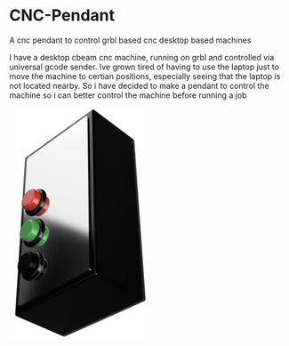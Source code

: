 # CNC-Pendant
A cnc pendant to control grbl based cnc desktop based machines

I have a desktop cbeam cnc machine, running on grbl and controlled via universal gcode sender.
Ive grown tired of having to use the laptop just to move the machine to certian positions, especially seeing that the laptop is not located nearby.
So i have decided to make a pendant to control the machine so i can better control the machine before running a job

<img src="pendant-v1.png" width=50% height=auto/>
